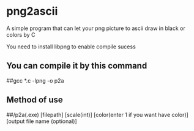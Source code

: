 # png2ascii
A simple program that can let your png picture to ascii draw in black or colors by C

You need to install libpng to enable compile sucess

You can compile it by this command
-
##gcc *.c -lpng -o p2a

Method of use
-
##/p2a(.exe) [filepath] [scale(int)] [color(enter 1 if you want have color)] [output file name (optional)]

